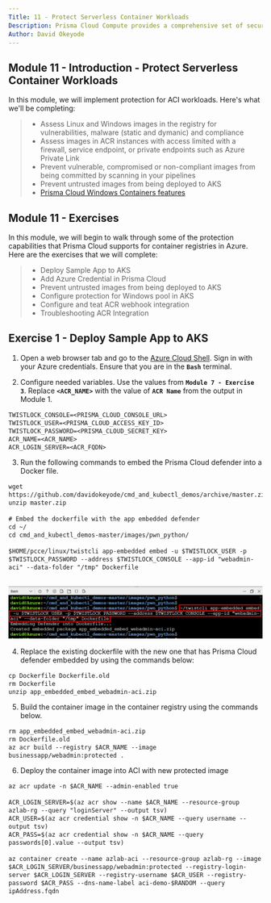 ```yaml
---
Title: 11 - Protect Serverless Container Workloads
Description: Prisma Cloud Compute provides a comprehensive set of security capabilities to protect containerized workloads everywhere including Azure Container Instances and Azure App Services
Author: David Okeyode
---
```

## Module 11 - Introduction - Protect Serverless Container Workloads

In this module, we will implement protection for ACI workloads. Here's what we'll be completing:

> * Assess Linux and Windows images in the registry for vulnerabilities, malware (static and dymanic) and compliance
> * Assess images in ACR instances with access limited with a firewall, service endpoint, or private endpoints such as Azure Private Link
> * Prevent vulnerable, compromised or non-compliant images from being committed by scanning in your pipelines
> * Prevent untrusted images from being deployed to AKS
> * [Prisma Cloud Windows Containers features](https://docs.paloaltonetworks.com/prisma/prisma-cloud/prisma-cloud-admin-compute/install/install_windows.html)

## Module 11 - Exercises

In this module, we will begin to walk through some of the protection capabilities that Prisma Cloud supports for container registries in Azure. Here are the exercises that we will complete:

> * Deploy Sample App to AKS
> * Add Azure Credential in Prisma Cloud
> * Prevent untrusted images from being deployed to AKS
> * Configure protection for Windows pool in AKS
> * Configure and teat ACR webhook integration
> * Troubleshooting ACR Integration

## Exercise 1 - Deploy Sample App to AKS

1. Open a web browser tab and go to the [Azure Cloud Shell](https://shell.azure.com). Sign in with your Azure credentials. Ensure that you are in the **`Bash`** terminal.

2. Configure needed variables. Use the values from **`Module 7 - Exercise 3`**. Replace **`<ACR_NAME>`** with the value of **`ACR Name`** from the output in Module 1.
```
TWISTLOCK_CONSOLE=<PRISMA_CLOUD_CONSOLE_URL>
TWISTLOCK_USER=<PRISMA_CLOUD_ACCESS_KEY_ID>
TWISTLOCK_PASSWORD=<PRISMA_CLOUD_SECRET_KEY>
ACR_NAME=<ACR_NAME>
ACR_LOGIN_SERVER=<ACR_FQDN>
```

3. Run the following commands to embed the Prisma Cloud defender into a Docker file. 

```
wget https://github.com/davidokeyode/cmd_and_kubectl_demos/archive/master.zip
unzip master.zip

# Embed the dockerfile with the app embedded defender
cd ~/
cd cmd_and_kubectl_demos-master/images/pwn_python/

$HOME/pcce/linux/twistcli app-embedded embed -u $TWISTLOCK_USER -p $TWISTLOCK_PASSWORD --address $TWISTLOCK_CONSOLE --app-id "webadmin-aci" --data-folder "/tmp" Dockerfile


```

![twistcli-download](../images/11-app-embed-a.png)

4. Replace the existing dockerfile with the new one that has Prisma Cloud defender embedded by using the commands below:

```
cp Dockerfile Dockerfile.old
rm Dockerfile
unzip app_embedded_embed_webadmin-aci.zip
```

5. Build the container image in the container registry using the commands below.  

```
rm app_embedded_embed_webadmin-aci.zip
rm Dockerfile.old
az acr build --registry $ACR_NAME --image businessapp/webadmin:protected .
```

6. Deploy the container image into ACI with new protected image

```
az acr update -n $ACR_NAME --admin-enabled true

ACR_LOGIN_SERVER=$(az acr show --name $ACR_NAME --resource-group azlab-rg --query "loginServer" --output tsv)
ACR_USER=$(az acr credential show -n $ACR_NAME --query username --output tsv)
ACR_PASS=$(az acr credential show -n $ACR_NAME --query passwords[0].value --output tsv)

az container create --name azlab-aci --resource-group azlab-rg --image $ACR_LOGIN_SERVER/businessapp/webadmin:protected --registry-login-server $ACR_LOGIN_SERVER --registry-username $ACR_USER --registry-password $ACR_PASS --dns-name-label aci-demo-$RANDOM --query ipAddress.fqdn
```


